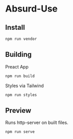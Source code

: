 # Absurd-Use

## Install

```bash
npm run vendor
```

## Building

Preact App

```bash
npm run build
```

Styles via Tailwind

```bash
npm run styles
```

## Preview

Runs http-server on built files.

```bash
npm run serve
```
